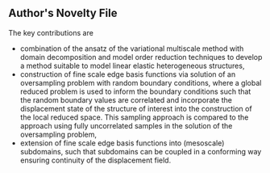 Author's Novelty File
---------------------
The key contributions are
* combination of the ansatz of the variational multiscale method with domain decomposition and model order reduction techniques to develop a method suitable to model linear elastic heterogeneous structures,
* construction of fine scale edge basis functions via solution of an oversampling problem with random boundary conditions, where a global reduced problem is
used to inform the boundary conditions such that the random boundary values are correlated and incorporate the displacement state of the structure of interest into the
construction of the local reduced space. This sampling approach is compared to the approach using fully
uncorrelated samples in the solution of the oversampling problem, 
* extension of fine scale edge basis functions into (mesoscale) subdomains, such that subdomains can be coupled in a conforming way ensuring continuity of the displacement field.
